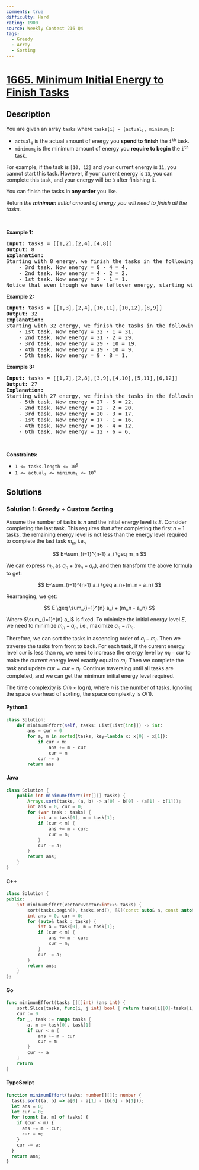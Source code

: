```yaml
---
comments: true
difficulty: Hard
rating: 1900
source: Weekly Contest 216 Q4
tags:
  - Greedy
  - Array
  - Sorting
---
```


<!-- problem:start -->

# [1665. Minimum Initial Energy to Finish Tasks](https://leetcode.com/problems/minimum-initial-energy-to-finish-tasks)


## Description

<!-- description:start -->

<p>You are given an array <code>tasks</code> where <code>tasks[i] = [actual<sub>i</sub>, minimum<sub>i</sub>]</code>:</p>

<ul>
	<li><code>actual<sub>i</sub></code> is the actual amount of energy you <strong>spend to finish</strong> the <code>i<sup>th</sup></code> task.</li>
	<li><code>minimum<sub>i</sub></code> is the minimum amount of energy you <strong>require to begin</strong> the <code>i<sup>th</sup></code> task.</li>
</ul>

<p>For example, if the task is <code>[10, 12]</code> and your current energy is <code>11</code>, you cannot start this task. However, if your current energy is <code>13</code>, you can complete this task, and your energy will be <code>3</code> after finishing it.</p>

<p>You can finish the tasks in <strong>any order</strong> you like.</p>

<p>Return <em>the <strong>minimum</strong> initial amount of energy you will need</em> <em>to finish all the tasks</em>.</p>

<p>&nbsp;</p>
<p><strong class="example">Example 1:</strong></p>

<pre>
<strong>Input:</strong> tasks = [[1,2],[2,4],[4,8]]
<strong>Output:</strong> 8
<strong>Explanation:</strong>
Starting with 8 energy, we finish the tasks in the following order:
    - 3rd task. Now energy = 8 - 4 = 4.
    - 2nd task. Now energy = 4 - 2 = 2.
    - 1st task. Now energy = 2 - 1 = 1.
Notice that even though we have leftover energy, starting with 7 energy does not work because we cannot do the 3rd task.</pre>

<p><strong class="example">Example 2:</strong></p>

<pre>
<strong>Input:</strong> tasks = [[1,3],[2,4],[10,11],[10,12],[8,9]]
<strong>Output:</strong> 32
<strong>Explanation:</strong>
Starting with 32 energy, we finish the tasks in the following order:
    - 1st task. Now energy = 32 - 1 = 31.
    - 2nd task. Now energy = 31 - 2 = 29.
    - 3rd task. Now energy = 29 - 10 = 19.
    - 4th task. Now energy = 19 - 10 = 9.
    - 5th task. Now energy = 9 - 8 = 1.</pre>

<p><strong class="example">Example 3:</strong></p>

<pre>
<strong>Input:</strong> tasks = [[1,7],[2,8],[3,9],[4,10],[5,11],[6,12]]
<strong>Output:</strong> 27
<strong>Explanation:</strong>
Starting with 27 energy, we finish the tasks in the following order:
    - 5th task. Now energy = 27 - 5 = 22.
    - 2nd task. Now energy = 22 - 2 = 20.
    - 3rd task. Now energy = 20 - 3 = 17.
    - 1st task. Now energy = 17 - 1 = 16.
    - 4th task. Now energy = 16 - 4 = 12.
    - 6th task. Now energy = 12 - 6 = 6.
</pre>

<p>&nbsp;</p>
<p><strong>Constraints:</strong></p>

<ul>
	<li><code>1 &lt;= tasks.length &lt;= 10<sup>5</sup></code></li>
	<li><code>1 &lt;= actual<sub>​i</sub>&nbsp;&lt;= minimum<sub>i</sub>&nbsp;&lt;= 10<sup>4</sup></code></li>
</ul>

<!-- description:end -->

## Solutions

<!-- solution:start -->

### Solution 1: Greedy + Custom Sorting

Assume the number of tasks is $n$ and the initial energy level is $E$. Consider completing the last task. This requires that after completing the first $n-1$ tasks, the remaining energy level is not less than the energy level required to complete the last task $m_n$, i.e.,

$$
E-\sum_{i=1}^{n-1} a_i \geq m_n
$$

We can express $m_n$ as $a_n+(m_n - a_n)$, and then transform the above formula to get:

$$
E-\sum_{i=1}^{n-1} a_i \geq a_n+(m_n - a_n)
$$

Rearranging, we get:

$$
E \geq \sum_{i=1}^{n} a_i + (m_n - a_n)
$$

Where $\sum_{i=1}^{n} a_i$ is fixed. To minimize the initial energy level $E$, we need to minimize $m_n - a_n$, i.e., maximize $a_n-m_n$.

Therefore, we can sort the tasks in ascending order of $a_i-m_i$. Then we traverse the tasks from front to back. For each task, if the current energy level $cur$ is less than $m_i$, we need to increase the energy level by $m_i - cur$ to make the current energy level exactly equal to $m_i$. Then we complete the task and update $cur = cur - a_i$. Continue traversing until all tasks are completed, and we can get the minimum initial energy level required.

The time complexity is $O(n\times \log n)$, where $n$ is the number of tasks. Ignoring the space overhead of sorting, the space complexity is $O(1)$.

<!-- tabs:start -->

#### Python3

```python
class Solution:
    def minimumEffort(self, tasks: List[List[int]]) -> int:
        ans = cur = 0
        for a, m in sorted(tasks, key=lambda x: x[0] - x[1]):
            if cur < m:
                ans += m - cur
                cur = m
            cur -= a
        return ans
```

#### Java

```java
class Solution {
    public int minimumEffort(int[][] tasks) {
        Arrays.sort(tasks, (a, b) -> a[0] - b[0] - (a[1] - b[1]));
        int ans = 0, cur = 0;
        for (var task : tasks) {
            int a = task[0], m = task[1];
            if (cur < m) {
                ans += m - cur;
                cur = m;
            }
            cur -= a;
        }
        return ans;
    }
}
```

#### C++

```cpp
class Solution {
public:
    int minimumEffort(vector<vector<int>>& tasks) {
        sort(tasks.begin(), tasks.end(), [&](const auto& a, const auto& b) { return a[0] - a[1] < b[0] - b[1]; });
        int ans = 0, cur = 0;
        for (auto& task : tasks) {
            int a = task[0], m = task[1];
            if (cur < m) {
                ans += m - cur;
                cur = m;
            }
            cur -= a;
        }
        return ans;
    }
};
```

#### Go

```go
func minimumEffort(tasks [][]int) (ans int) {
	sort.Slice(tasks, func(i, j int) bool { return tasks[i][0]-tasks[i][1] < tasks[j][0]-tasks[j][1] })
	cur := 0
	for _, task := range tasks {
		a, m := task[0], task[1]
		if cur < m {
			ans += m - cur
			cur = m
		}
		cur -= a
	}
	return
}
```

#### TypeScript

```ts
function minimumEffort(tasks: number[][]): number {
  tasks.sort((a, b) => a[0] - a[1] - (b[0] - b[1]));
  let ans = 0;
  let cur = 0;
  for (const [a, m] of tasks) {
    if (cur < m) {
      ans += m - cur;
      cur = m;
    }
    cur -= a;
  }
  return ans;
}
```

<!-- tabs:end -->

<!-- solution:end -->

<!-- problem:end -->
